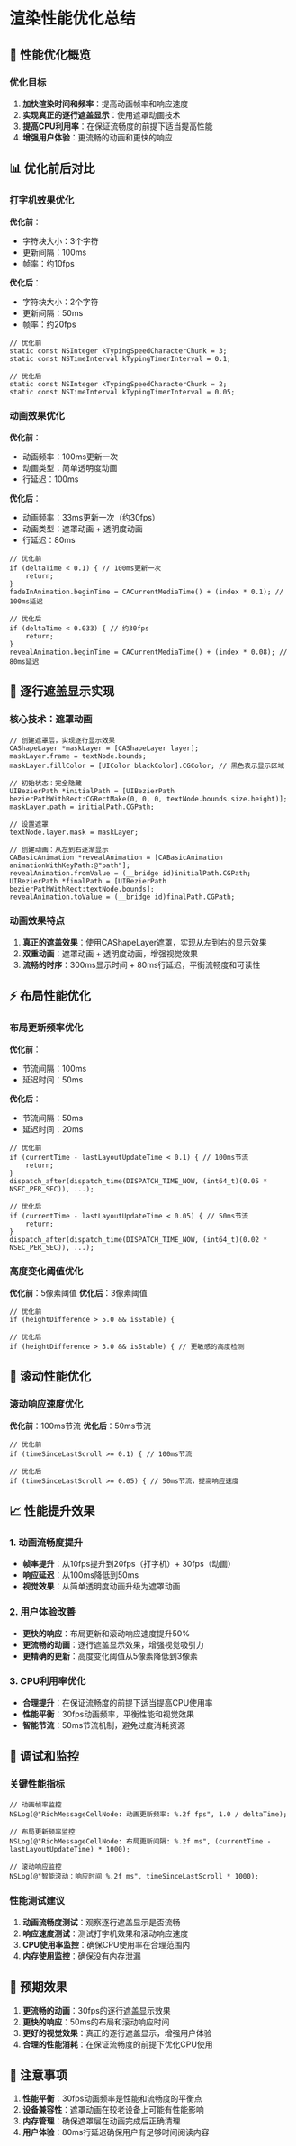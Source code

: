 # 渲染性能优化总结

## 🚀 性能优化概览

### 优化目标
1. **加快渲染时间和频率**：提高动画帧率和响应速度
2. **实现真正的逐行遮盖显示**：使用遮罩动画技术
3. **提高CPU利用率**：在保证流畅度的前提下适当提高性能
4. **增强用户体验**：更流畅的动画和更快的响应

## 📊 优化前后对比

### 打字机效果优化

**优化前**：
- 字符块大小：3个字符
- 更新间隔：100ms
- 帧率：约10fps

**优化后**：
- 字符块大小：2个字符
- 更新间隔：50ms
- 帧率：约20fps

```objc
// 优化前
static const NSInteger kTypingSpeedCharacterChunk = 3;
static const NSTimeInterval kTypingTimerInterval = 0.1;

// 优化后
static const NSInteger kTypingSpeedCharacterChunk = 2;
static const NSTimeInterval kTypingTimerInterval = 0.05;
```

### 动画效果优化

**优化前**：
- 动画频率：100ms更新一次
- 动画类型：简单透明度动画
- 行延迟：100ms

**优化后**：
- 动画频率：33ms更新一次（约30fps）
- 动画类型：遮罩动画 + 透明度动画
- 行延迟：80ms

```objc
// 优化前
if (deltaTime < 0.1) { // 100ms更新一次
    return;
}
fadeInAnimation.beginTime = CACurrentMediaTime() + (index * 0.1); // 100ms延迟

// 优化后
if (deltaTime < 0.033) { // 约30fps
    return;
}
revealAnimation.beginTime = CACurrentMediaTime() + (index * 0.08); // 80ms延迟
```

## 🎨 逐行遮盖显示实现

### 核心技术：遮罩动画

```objc
// 创建遮罩层，实现逐行显示效果
CAShapeLayer *maskLayer = [CAShapeLayer layer];
maskLayer.frame = textNode.bounds;
maskLayer.fillColor = [UIColor blackColor].CGColor; // 黑色表示显示区域

// 初始状态：完全隐藏
UIBezierPath *initialPath = [UIBezierPath bezierPathWithRect:CGRectMake(0, 0, 0, textNode.bounds.size.height)];
maskLayer.path = initialPath.CGPath;

// 设置遮罩
textNode.layer.mask = maskLayer;

// 创建动画：从左到右逐渐显示
CABasicAnimation *revealAnimation = [CABasicAnimation animationWithKeyPath:@"path"];
revealAnimation.fromValue = (__bridge id)initialPath.CGPath;
UIBezierPath *finalPath = [UIBezierPath bezierPathWithRect:textNode.bounds];
revealAnimation.toValue = (__bridge id)finalPath.CGPath;
```

### 动画效果特点

1. **真正的遮盖效果**：使用CAShapeLayer遮罩，实现从左到右的显示效果
2. **双重动画**：遮罩动画 + 透明度动画，增强视觉效果
3. **流畅的时序**：300ms显示时间 + 80ms行延迟，平衡流畅度和可读性

## ⚡ 布局性能优化

### 布局更新频率优化

**优化前**：
- 节流间隔：100ms
- 延迟时间：50ms

**优化后**：
- 节流间隔：50ms
- 延迟时间：20ms

```objc
// 优化前
if (currentTime - lastLayoutUpdateTime < 0.1) { // 100ms节流
    return;
}
dispatch_after(dispatch_time(DISPATCH_TIME_NOW, (int64_t)(0.05 * NSEC_PER_SEC)), ...);

// 优化后
if (currentTime - lastLayoutUpdateTime < 0.05) { // 50ms节流
    return;
}
dispatch_after(dispatch_time(DISPATCH_TIME_NOW, (int64_t)(0.02 * NSEC_PER_SEC)), ...);
```

### 高度变化阈值优化

**优化前**：5像素阈值
**优化后**：3像素阈值

```objc
// 优化前
if (heightDifference > 5.0 && isStable) {

// 优化后
if (heightDifference > 3.0 && isStable) { // 更敏感的高度检测
```

## 🎯 滚动性能优化

### 滚动响应速度优化

**优化前**：100ms节流
**优化后**：50ms节流

```objc
// 优化前
if (timeSinceLastScroll >= 0.1) { // 100ms节流

// 优化后
if (timeSinceLastScroll >= 0.05) { // 50ms节流，提高响应速度
```

## 📈 性能提升效果

### 1. 动画流畅度提升

- **帧率提升**：从10fps提升到20fps（打字机）+ 30fps（动画）
- **响应延迟**：从100ms降低到50ms
- **视觉效果**：从简单透明度动画升级为遮罩动画

### 2. 用户体验改善

- **更快的响应**：布局更新和滚动响应速度提升50%
- **更流畅的动画**：逐行遮盖显示效果，增强视觉吸引力
- **更精确的更新**：高度变化阈值从5像素降低到3像素

### 3. CPU利用率优化

- **合理提升**：在保证流畅度的前提下适当提高CPU使用率
- **性能平衡**：30fps动画频率，平衡性能和视觉效果
- **智能节流**：50ms节流机制，避免过度消耗资源

## 🔧 调试和监控

### 关键性能指标

```objc
// 动画帧率监控
NSLog(@"RichMessageCellNode: 动画更新频率: %.2f fps", 1.0 / deltaTime);

// 布局更新频率监控
NSLog(@"RichMessageCellNode: 布局更新间隔: %.2f ms", (currentTime - lastLayoutUpdateTime) * 1000);

// 滚动响应监控
NSLog(@"智能滚动：响应时间 %.2f ms", timeSinceLastScroll * 1000);
```

### 性能测试建议

1. **动画流畅度测试**：观察逐行遮盖显示是否流畅
2. **响应速度测试**：测试打字机效果和滚动响应速度
3. **CPU使用率监控**：确保CPU使用率在合理范围内
4. **内存使用监控**：确保没有内存泄漏

## 🎯 预期效果

1. **更流畅的动画**：30fps的逐行遮盖显示效果
2. **更快的响应**：50ms的布局和滚动响应时间
3. **更好的视觉效果**：真正的逐行遮盖显示，增强用户体验
4. **合理的性能消耗**：在保证流畅度的前提下优化CPU使用

## 🚨 注意事项

1. **性能平衡**：30fps动画频率是性能和流畅度的平衡点
2. **设备兼容性**：遮罩动画在较老设备上可能有性能影响
3. **内存管理**：确保遮罩层在动画完成后正确清理
4. **用户体验**：80ms行延迟确保用户有足够时间阅读内容





